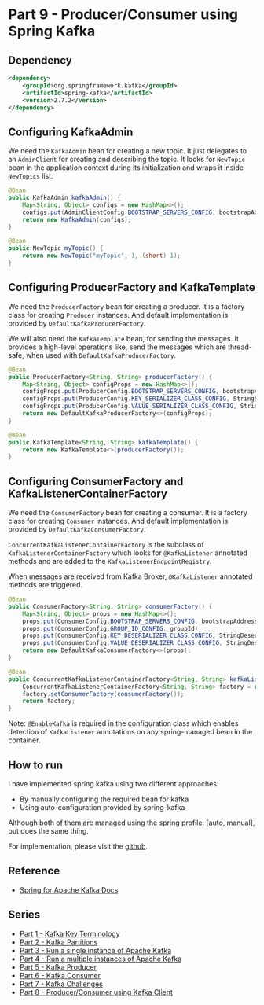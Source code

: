 # Part 9 - Producer/Consumer using Spring Kafka

## Dependency
```xml
<dependency>
    <groupId>org.springframework.kafka</groupId>
    <artifactId>spring-kafka</artifactId>
    <version>2.7.2</version>
</dependency>
```

## Configuring KafkaAdmin
We need the `KafkaAdmin` bean for creating a new topic. It just delegates to an `AdminClient` for creating and describing the topic.
It looks for `NewTopic` bean in the application context during its initialization and wraps it inside
`NewTopics` list.

```java
@Bean
public KafkaAdmin kafkaAdmin() {
    Map<String, Object> configs = new HashMap<>();
    configs.put(AdminClientConfig.BOOTSTRAP_SERVERS_CONFIG, bootstrapAddresses);
    return new KafkaAdmin(configs);
}

@Bean
public NewTopic myTopic() {
    return new NewTopic("myTopic", 1, (short) 1);
}
```

## Configuring ProducerFactory and KafkaTemplate
We need the `ProducerFactory` bean for creating a producer. It is a factory class for creating `Producer`
instances. And default implementation is provided by `DefaultKafkaProducerFactory`.

We will also need the `KafkaTemplate` bean, for sending the messages. It provides a high-level operations
like, send the messages which are thread-safe, when used with `DefaultKafkaProducerFactory`.

```java
@Bean
public ProducerFactory<String, String> producerFactory() {
    Map<String, Object> configProps = new HashMap<>();
    configProps.put(ProducerConfig.BOOTSTRAP_SERVERS_CONFIG, bootstrapAddress);
    configProps.put(ProducerConfig.KEY_SERIALIZER_CLASS_CONFIG, StringSerializer.class);
    configProps.put(ProducerConfig.VALUE_SERIALIZER_CLASS_CONFIG, StringSerializer.class);
    return new DefaultKafkaProducerFactory<>(configProps);
}

@Bean
public KafkaTemplate<String, String> kafkaTemplate() {
    return new KafkaTemplate<>(producerFactory());
}
```

## Configuring ConsumerFactory and KafkaListenerContainerFactory
We need the `ConsumerFactory` bean for creating a consumer. It is a factory class for creating `Consumer`
instances. And default implementation is provided by `DefaultKafkaConsumerFactory`.

`ConcurrentKafkaListenerContainerFactory` is the subclass of `KafkaListenerContainerFactory` which looks for
`@KafkaListener` annotated methods and are added to the `KafkaListenerEndpointRegistry`.

When messages are received from Kafka Broker, `@KafkaListener` annotated methods are triggered.

```java
@Bean
public ConsumerFactory<String, String> consumerFactory() {
    Map<String, Object> props = new HashMap<>();
    props.put(ConsumerConfig.BOOTSTRAP_SERVERS_CONFIG, bootstrapAddress);
    props.put(ConsumerConfig.GROUP_ID_CONFIG, groupId);
    props.put(ConsumerConfig.KEY_DESERIALIZER_CLASS_CONFIG, StringDeserializer.class);
    props.put(ConsumerConfig.VALUE_DESERIALIZER_CLASS_CONFIG, StringDeserializer.class);
    return new DefaultKafkaConsumerFactory<>(props);
}

@Bean
public ConcurrentKafkaListenerContainerFactory<String, String> kafkaListenerContainerFactory() {
    ConcurrentKafkaListenerContainerFactory<String, String> factory = new ConcurrentKafkaListenerContainerFactory<>();
    factory.setConsumerFactory(consumerFactory());
    return factory;
}
```

Note: `@EnableKafka` is required in the configuration class which enables detection of `KafkaListener` annotations
on any spring-managed bean in the container.

## How to run
I have implemented spring kafka using two different approaches:
- By manually configuring the required bean for kafka
- Using auto-configuration provided by spring-kafka

Although both of them are managed using the spring profile: [auto, manual], but does the same thing.

For implementation, please visit the [github](https://github.com/ashimjk/apache-kafka-series/tree/master/spring-kafka).

## Reference
- [Spring for Apache Kafka Docs](https://spring.io/projects/spring-kafka)

## Series
- [Part 1 - Kafka Key Terminology](kafka-key-terms.md)
- [Part 2 - Kafka Partitions](kafka-partitions.md)
- [Part 3 - Run a single instance of Apache Kafka](kafka-single-instance.md)
- [Part 4 - Run a multiple instances of Apache Kafka](kafka-multiple-instance.md)
- [Part 5 - Kafka Producer](kafka-producer.md)
- [Part 6 - Kafka Consumer](kafka-consumer.md)
- [Part 7 - Kafka Challenges](kafka-challenges.md)
- [Part 8 - Producer/Consumer using Kafka Client](kafka-client.md)
